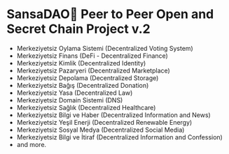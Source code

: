 # SansaDAO🌿 Peer to Peer Open and Secret Chain Project v.2

- Merkeziyetsiz Oylama Sistemi (Decentralized Voting System)
- Merkeziyetsiz Finans (DeFi - Decentralized Finance)
- Merkeziyetsiz Kimlik (Decentralized Identity)
- Merkeziyetsiz Pazaryeri (Decentralized Marketplace)
- Merkeziyetsiz Depolama (Decentralized Storage)
- Merkeziyetsiz Bağış (Decentralized Donation)
- Merkeziyetsiz Yasa (Decentralized Law)
- Merkeziyetsiz Domain Sistemi (DNS)
- Merkeziyetsiz Sağlık (Decentralized Healthcare)
- Merkeziyetsiz Bilgi ve Haber (Decentralized Information and News)
- Merkeziyetsiz Yeşil Enerji (Decentralized Renewable Energy)
- Merkeziyetsiz Sosyal Medya (Decentralized Social Media)
- Merkeziyetsiz Bilgi ve İtiraf (Decentralized Information and Confession)
- and more.

